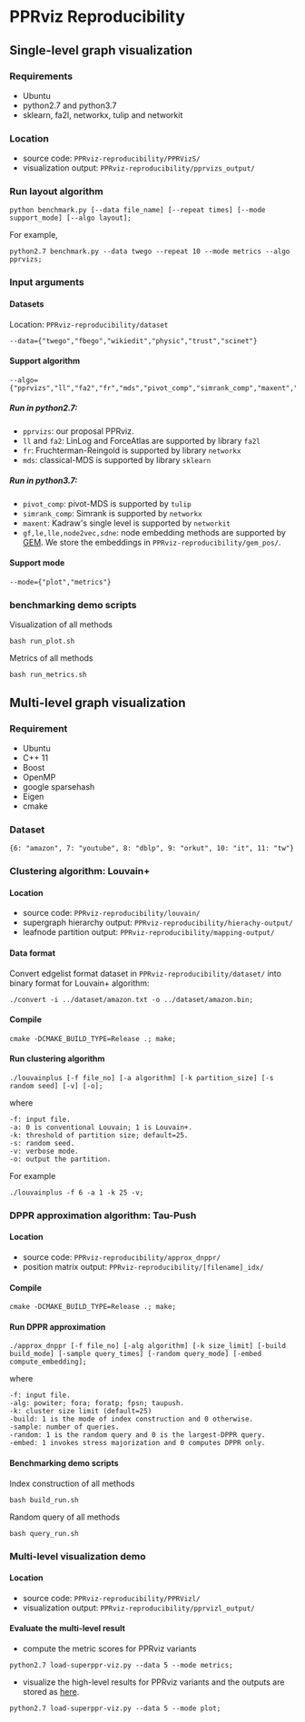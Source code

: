 # PPRviz Reproducibility

## Single-level graph visualization

### Requirements

* Ubuntu
* python2.7 and python3.7
* sklearn, fa2l, networkx, tulip and networkit

### Location

* source code: `PPRviz-reproducibility/PPRVizS/`
* visualization output: `PPRviz-reproducibility/pprvizs_output/`

### Run layout algorithm

```
python benchmark.py [--data file_name] [--repeat times] [--mode support_mode] [--algo layout];
```
For example,
```
python2.7 benchmark.py --data twego --repeat 10 --mode metrics --algo pprvizs;
```
### Input arguments

#### Datasets

Location: `PPRviz-reproducibility/dataset`
```
--data={"twego","fbego","wikiedit","physic","trust","scinet"}
```

#### Support algorithm

```
--algo={"pprvizs","ll","fa2","fr","mds","pivot_comp","simrank_comp","maxent","gf","le","lle","node2vec","sdne"}
```

##### Run in python2.7:

* `pprvizs`: our proposal PPRviz.
* `ll` and `fa2`: LinLog and ForceAtlas are supported by library `fa2l`
* `fr`: Fruchterman-Reingold is supported by library `networkx`
* `mds`: classical-MDS is supported by library `sklearn`

##### Run in python3.7:

* `pivot_comp`: pivot-MDS is supported by `tulip`
* `simrank_comp`: Simrank is supported by `networkx`
* `maxent`: Kadraw's single level is supported by `networkit`
* `gf,le,lle,node2vec,sdne`: node embedding methods are supported by [GEM](https://github.com/palash1992/GEM). We store the embeddings in `PPRviz-reproducibility/gem_pos/`.

#### Support mode

```
--mode={"plot","metrics"}
```

### benchmarking demo scripts

Visualization of all methods
```
bash run_plot.sh 
```
Metrics of all methods
```
bash run_metrics.sh 
```



## Multi-level graph visualization

### Requirement

* Ubuntu
* C++ 11
* Boost
* OpenMP
* google sparsehash
* Eigen
* cmake

### Dataset

`{6: "amazon", 7: "youtube", 8: "dblp", 9: "orkut", 10: "it", 11: "tw"}`                      

### Clustering algorithm: Louvain+

#### Location

* source code: `PPRviz-reproducibility/louvain/`
* supergraph hierarchy output: `PPRviz-reproducibility/hierachy-output/` 
* leafnode partition output: `PPRviz-reproducibility/mapping-output/` 

#### Data format

Convert edgelist format dataset in `PPRviz-reproducibility/dataset/` into binary format for Louvain+ algorithm:
```
./convert -i ../dataset/amazon.txt -o ../dataset/amazon.bin;
```

#### Compile

```
cmake -DCMAKE_BUILD_TYPE=Release .; make;
```

#### Run clustering algorithm

```
./louvainplus [-f file_no] [-a algorithm] [-k partition_size] [-s random seed] [-v] [-o];
```
where
```
-f: input file.
-a: 0 is conventional Louvain; 1 is Louvain+.
-k: threshold of partition size; default=25.
-s: random seed.
-v: verbose mode.
-o: output the partition.
```
For example
```
./louvainplus -f 6 -a 1 -k 25 -v;
```

### DPPR approximation algorithm: Tau-Push

#### Location

* source code: `PPRviz-reproducibility/approx_dnppr/`
* position matrix output: `PPRviz-reproducibility/[filename]_idx/`

#### Compile

```
cmake -DCMAKE_BUILD_TYPE=Release .; make;
```

#### Run DPPR approximation

```
./approx_dnppr [-f file_no] [-alg algorithm] [-k size_limit] [-build build_mode] [-sample query_times] [-random query_mode] [-embed compute_embedding];
```
where
```
-f: input file.
-alg: powiter; fora; foratp; fpsn; taupush.
-k: cluster size limit (default=25)
-build: 1 is the mode of index construction and 0 otherwise.
-sample: number of queries.
-random: 1 is the random query and 0 is the largest-DPPR query.
-embed: 1 invokes stress majorization and 0 computes DPPR only.
```

#### Benchmarking demo scripts

Index construction of all methods
```
bash build_run.sh 
```
Random query of all methods
```
bash query_run.sh 
```

### Multi-level visualization demo

#### Location

* source code: `PPRviz-reproducibility/PPRVizl/`
* visualization output: `PPRviz-reproducibility/pprvizl_output/`

#### Evaluate the multi-level result

* compute the metric scores for PPRviz variants
```
python2.7 load-superppr-viz.py --data 5 --mode metrics;
```


* visualize the high-level results for PPRviz variants and the outputs are stored as [here](./pprvizl_output).
```
python2.7 load-superppr-viz.py --data 5 --mode plot;
```

